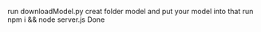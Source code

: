 run downloadModel.py
creat folder model and put your model into that
run npm i && node server.js
Done
